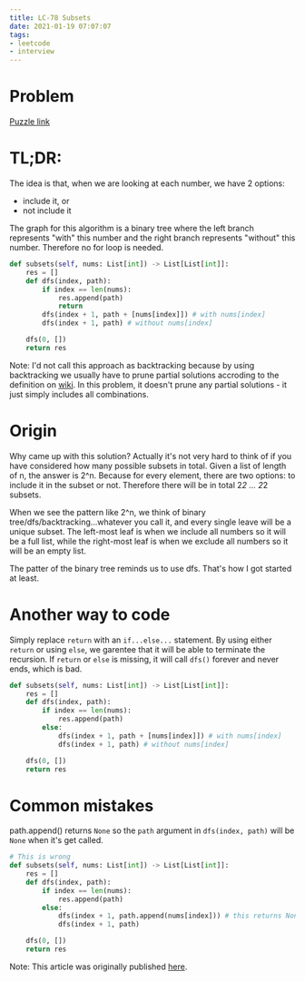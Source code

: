 ```yaml
---
title: LC-78 Subsets
date: 2021-01-19 07:07:07
tags: 
- leetcode
- interview
---
```

# Problem

[Puzzle link](https://leetcode.com/problems/subsets/)

# TL;DR:

The idea is that, when we are looking at each number, we have 2 options: 
* include it, or
* not include it

The graph for this algorithm is a binary tree where the left branch represents "with" this number and the right branch represents "without" this number. Therefore no for loop is needed.

```python
def subsets(self, nums: List[int]) -> List[List[int]]:
    res = []
    def dfs(index, path):
        if index == len(nums):
            res.append(path)
            return
        dfs(index + 1, path + [nums[index]]) # with nums[index]
        dfs(index + 1, path) # without nums[index]

    dfs(0, [])
    return res
```

Note: I'd not call this approach as backtracking because by using backtracking we usually have to prune partial solutions accroding to the definition on [wiki](https://en.wikipedia.org/wiki/Backtracking#:~:text=Backtracking%20is%20a%20general%20algorithm,possibly%20be%20completed%20to%20a). In this problem, it doesn't prune any partial solutions - it just simply includes all combinations.

# Origin

Why came up with this solution? Actually it's not very hard to think of if you have considered how many possible subsets in total. Given a list of length of n, the answer is 2^n. Because for every element, there are two options: to include it in the subset or not. Therefore there will be in total 2*2 *...* 2*2 subsets.

When we see the pattern like 2^n, we think of binary tree/dfs/backtracking...whatever you call it, and every single leave will be a unique subset. The left-most leaf is when we include all numbers so it will be a full list, while the right-most leaf is when we exclude all numbers so it will be an empty list.

The patter of the binary tree reminds us to use dfs. That's how I got started at least.

# Another way to code

Simply replace `return` with an `if...else...` statement. By using either `return` or using `else`, we garentee that it will be able to terminate the recursion. If `return` or `else` is missing, it will call `dfs()` forever and never ends, which is bad.

```python
def subsets(self, nums: List[int]) -> List[List[int]]:
    res = []
    def dfs(index, path):
        if index == len(nums):
            res.append(path)
        else:
            dfs(index + 1, path + [nums[index]]) # with nums[index]
            dfs(index + 1, path) # without nums[index]

    dfs(0, [])
    return res
```

# Common mistakes

path.append() returns `None` so the `path` argument in `dfs(index, path)` will be `None` when it's get called.

```python
# This is wrong
def subsets(self, nums: List[int]) -> List[List[int]]:
    res = []
    def dfs(index, path):
        if index == len(nums):
            res.append(path)
        else:
            dfs(index + 1, path.append(nums[index])) # this returns None
            dfs(index + 1, path)

    dfs(0, [])
    return res
```

Note: This article was originally published [here](https://leetcode.com/problems/subsets/discuss/955057/DFS-or-Very-simple-Python-solution-NO-FOR-LOOP-needed).
